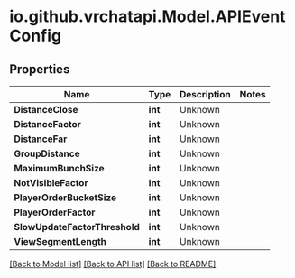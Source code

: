# io.github.vrchatapi.Model.APIEventConfig

## Properties

Name | Type | Description | Notes
------------ | ------------- | ------------- | -------------
**DistanceClose** | **int** | Unknown | 
**DistanceFactor** | **int** | Unknown | 
**DistanceFar** | **int** | Unknown | 
**GroupDistance** | **int** | Unknown | 
**MaximumBunchSize** | **int** | Unknown | 
**NotVisibleFactor** | **int** | Unknown | 
**PlayerOrderBucketSize** | **int** | Unknown | 
**PlayerOrderFactor** | **int** | Unknown | 
**SlowUpdateFactorThreshold** | **int** | Unknown | 
**ViewSegmentLength** | **int** | Unknown | 

[[Back to Model list]](../README.md#documentation-for-models) [[Back to API list]](../README.md#documentation-for-api-endpoints) [[Back to README]](../README.md)

